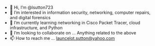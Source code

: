 - 👋 Hi, I’m @lsutton723
- 👀 I’m interested in information security, networking, computer repairs, and digital forensics
- 🌱 I’m currently learning networking in Cisco Packet Tracer, cloud infrastructure, and Python
- 💞️ I’m looking to collaborate on ... Anything related to the above
- 📫 How to reach me ... launcelot.sutton@yahoo.com

<!---
lsutton723/lsutton723 is a ✨ special ✨ repository because its `README.md` (this file) appears on your GitHub profile.
You can click the Preview link to take a look at your changes.
--->
